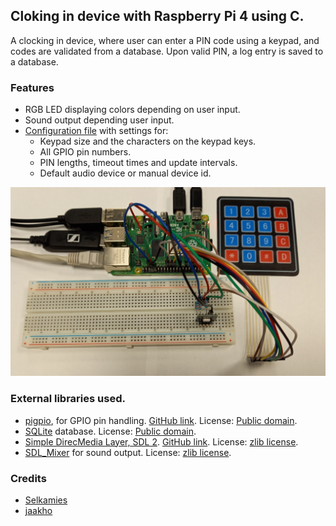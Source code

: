 ## Cloking in device with Raspberry Pi 4 using C.

A clocking in device, where user can enter a PIN code using a keypad, and codes are validated from a database. Upon valid PIN, a log entry is saved to a database. 

### Features

- RGB LED displaying colors depending on user input.
- Sound output depending user input.
- [Configuration file](config/config.ini) with settings for:
  - Keypad size and the characters on the keypad keys.
  - All GPIO pin numbers.
  - PIN lengths, timeout times and update intervals.
  - Default audio device or manual device id.

![Image of the setup](images/Wiring.jpg)

### External libraries used.
- [pigpio](https://abyz.me.uk/rpi/pigpio/), for GPIO pin handling. [GitHub link](https://github.com/joan2937/pigpio). License: [Public domain](https://github.com/joan2937/pigpio/blob/master/UNLICENCE).
- [SQLite](https://www.sqlite.org/index.html) database. License: [Public domain](https://www.sqlite.org/copyright.html).
- [Simple DirecMedia Layer, SDL 2](https://www.libsdl.org/). [GitHub link](https://github.com/libsdl-org/SDL). License: [zlib license](https://www.libsdl.org/license.php).
- [SDL_Mixer](https://github.com/libsdl-org/SDL_mixer) for sound output. License: [zlib license](https://github.com/libsdl-org/SDL_mixer/blob/main/LICENSE.txt).

### Credits
- [Selkamies](https://github.com/Selkamies)
- [jaakho](https://github.com/jaakho)
